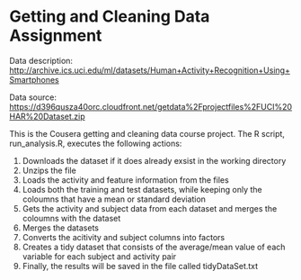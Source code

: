 # Getting and Cleaning Data Assignment

Data description: http://archive.ics.uci.edu/ml/datasets/Human+Activity+Recognition+Using+Smartphones

Data source: https://d396qusza40orc.cloudfront.net/getdata%2Fprojectfiles%2FUCI%20HAR%20Dataset.zip

This is the Cousera getting and cleaning data course project. The R script, run_analysis.R, executes the following actions:

1. Downloads the dataset if it does already exsist in the working directory
2. Unzips the file 
3. Loads the activity and feature information from the files
4. Loads both the training and test datasets, while keeping only the coloumns that have a mean or standard deviation
5. Gets the activity and subject data from each dataset and merges the coloumns with the dataset
6. Merges the datasets
7. Converts the acitivity and subject columns into factors
8. Creates a tidy dataset that consists of the average/mean value of each variable for each subject and activity pair
9. Finally, the results will be saved in the file called tidyDataSet.txt
